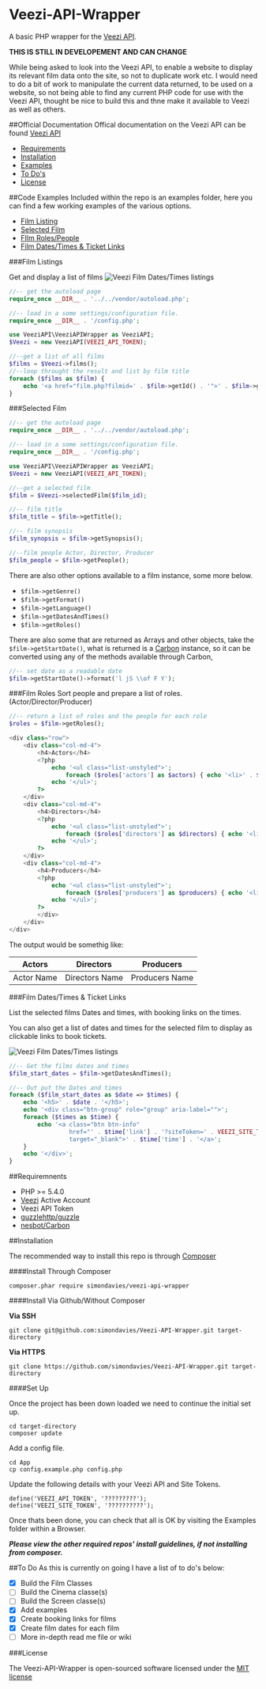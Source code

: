 # Veezi-API-Wrapper
A basic PHP wrapper for the [Veezi API](http://api.us.veezi.com/Help). 

**THIS IS STILL IN DEVELOPEMENT AND CAN CHANGE**

While being asked to look into the Veezi API,  to enable a website to display its relevant film data onto the site, so not to duplicate work etc. I would need to do a bit of work to manipulate the current data returned, to be used on a website, so not being able to find any current PHP code for use with the Veezi API, thought be nice to build this and thne make it available to Veezi as well as others. 

##Official Documentation
Offical documentation on the Veezi API can be found [Veezi API](http://api.us.veezi.com/Help)

- [Requirements](https://github.com/simondavies/Veezi-API-Wrapper/tree/develop#requiremnents)
- [Installation](https://github.com/simondavies/Veezi-API-Wrapper/tree/develop#installation)
- [Examples](https://github.com/simondavies/Veezi-API-Wrapper/tree/develop#code-examples)
- [To Do's](https://github.com/simondavies/Veezi-API-Wrapper/tree/develop#to-do)
- [License](https://github.com/simondavies/Veezi-API-Wrapper/tree/develop#license)

##Code Examples
Included within the repo is an examples folder, here you can find a few working examples of the various options.

- [Film Listing](https://github.com/simondavies/Veezi-API-Wrapper/tree/develop#film-listings)
- [Selected Film](https://github.com/simondavies/Veezi-API-Wrapper/tree/develop#selected-film)
- [FIlm Roles/People](https://github.com/simondavies/Veezi-API-Wrapper/tree/develop#film-roles)
- [Film Dates/Times & Ticket Links](https://github.com/simondavies/Veezi-API-Wrapper/tree/develop#film-datestimes--ticket-links)


###Film Listings

Get and display a list of films
![Veezi Film Dates/Times listings](/Examples/screenshots/Veezi-screenshot-FilmListings.png)

```php
//-- get the autoload page
require_once __DIR__ . '../../vendor/autoload.php';

//-- load in a some settings/configuration file.
require_once __DIR__ . '/config.php';

use VeeziAPI\VeeziAPIWrapper as VeeziAPI;
$Veezi = new VeeziAPI(VEEZI_API_TOKEN);

//--get a list of all films
$films = $Veezi->films();
//--loop throught the result and list by film title
foreach ($films as $film) {
    echo '<a href="film.php?filmid=' . $film->getId() . '">' . $film->getTitle() . '</a>';
}
```

###Selected Film 

```php
//-- get the autoload page
require_once __DIR__ . '../../vendor/autoload.php';

//-- load in a some settings/configuration file.
require_once __DIR__ . '/config.php';

use VeeziAPI\VeeziAPIWrapper as VeeziAPI;
$Veezi = new VeeziAPI(VEEZI_API_TOKEN);

//--get a selected film
$film = $Veezi->selectedFilm($film_id);

//-- film title
$film_title = $film->getTitle();

//-- film synopsis
$film_synopsis = $film->getSynopsis();

//--film people Actor, Director, Producer
$film_people = $film->getPeople();
```

There are also other options available to a film instance, some more below.
- `$film->getGenre()`
- `$film->getFormat()`
- `$film->getLanguage()`
- `$film->getDatesAndTimes()`
- `$film->getRoles()`

There are also some that are returned as Arrays and other objects, take the `$film->getStartDate()`, what is returned is a [Carbon](https://github.com/briannesbitt/Carbon) instance, so it can be converted using any of the methods available through Carbon,

```php
//-- set date as a readable date
$film->getStartDate()->format('l jS \\of F Y');
```

###Film Roles 
Sort people and prepare a list of roles. (Actor/Director/Producer)

```php
//-- return a list of roles and the people for each role 
$roles = $film->getRoles();

<div class="row">
    <div class="col-md-4">
        <h4>Actors</h4>
        <?php
            echo '<ul class="list-unstyled">';
                foreach ($roles['actors'] as $actors) { echo '<li>' . $actors . '</li>';}
            echo '</ul>';
        ?>
    </div>
    <div class="col-md-4">
        <h4>Directors</h4>
        <?php
            echo '<ul class="list-unstyled">';
                foreach ($roles['directors'] as $directors) { echo '<li>' . $directors . '</li>';}
            echo '</ul>';
        ?>
    </div>
    <div class="col-md-4">
        <h4>Producers</h4>
        <?php
            echo '<ul class="list-unstyled">';
                foreach ($roles['producers'] as $producers) { echo '<li>' . $producers . '</li>';}
            echo '</ul>';
        ?>
        </div>
    </div>
</div>
```

The output would be somethig like:

Actors | Directors | Producers
------------ | ------------- | -------------
Actor Name | Directors Name | Producers Name


###Film Dates/Times & Ticket Links 

List the selected films Dates and times, with booking links on the times.

You can also get a list of dates and times for the selected film to display as clickable links to book tickets.

![Veezi Film Dates/Times listings](/Examples/screenshots/Veezi-screenshot-DateAndTimes.png)

```php
//-- Get the films dates and times
$film_start_dates = $film->getDatesAndTimes();

//-- Out put the Dates and times
foreach ($film_start_dates as $date => $times) {
    echo '<h5>' . $date . '</h5>';
    echo '<div class="btn-group" role="group" aria-label="">';
    foreach ($times as $time) {
        echo '<a class="btn btn-info" 
                 href="' . $time['link'] . '?siteToken=' . VEEZI_SITE_TOKEN . '" 
                 target="_blank">' . $time['time'] . '</a>';
    }
    echo '</div>';
}
```

##Requiremnents

- PHP >= 5.4.0 
- [Veezi](http://www.veezi.com/) Active Account
- Veezi API Token
- [guzzlehttp/guzzle](https://github.com/guzzle/guzzle)
- [nesbot/Carbon](https://github.com/briannesbitt/Carbon)


##Installation

The recommended way to install this repo is through [Composer](http://getcomposer.org/)

####Install Through Composer

```
composer.phar require simondavies/veezi-api-wrapper
```

####Install Via Github/Without Composer

**Via SSH**
```
git clone git@github.com:simondavies/Veezi-API-Wrapper.git target-directory
```
**Via HTTPS**
```
git clone https://github.com/simondavies/Veezi-API-Wrapper.git target-directory
```

####Set Up

Once the project has been down loaded we need to continue the initial set up.

```
cd target-directory
composer update
```

Add a config file.
```
cd App
cp config.example.php config.php
```

Update the following details with your Veezi API and Site Tokens.

```
define('VEEZI_API_TOKEN', '?????????');
define('VEEZI_SITE_TOKEN', '??????????');
```

Once thats been done, you can check that all is OK by visiting the Examples folder within a Browser.

***Please view the other required repos' install guidelines, if not installing from composer.***


##To Do
As this is currently on going I have a list of to do's below:

- [x] Build the Film Classes
- [ ] Build the Cinema classe(s)
- [ ] Build the Screen classe(s)
- [x] Add examples 
- [x] Create booking links for films
- [x] Create film dates for each film
- [ ] More in-depth read me file or wiki 

###License

The Veezi-API-Wrapper is open-sourced software licensed under the [MIT license](http://opensource.org/licenses/MIT)

